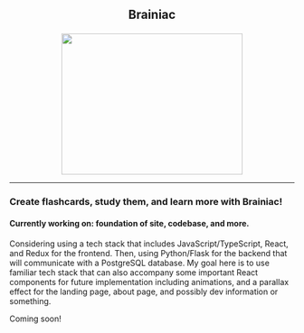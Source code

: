 <h2 align="center">
 <p>Brainiac</p>
</h2>
<p align="center" >
  <img src="https://user-images.githubusercontent.com/90283463/212179448-ba1b7d74-2516-4018-91e8-f551ad2fc8fc.png" height="250" width="320" />
</p>

---
### Create flashcards, study them, and learn more with Brainiac!


#### Currently working on: foundation of site, codebase, and more.

<p>
 Considering using a tech stack that includes JavaScript/TypeScript, React, and Redux for the frontend. Then, using Python/Flask for the backend that will communicate with a PostgreSQL database. My goal here is to use familiar tech stack that can also accompany some important React components for future implementation including animations, and a parallax effect for the landing page, about page, and possibly dev information or something.
</p>
Coming soon!
